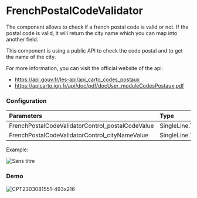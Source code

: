 # FrenchPostalCodeValidator

The component allows to check if a french postal code is valid or not. If the postal code is valid, it will return the city name which you can map into another field.

This component is using a public API to check the code postal and to get the name of the city.

For more information, you can visit the official website of the api:
- https://api.gouv.fr/les-api/api_carto_codes_postaux
- https://apicarto.ign.fr/api/doc/pdf/docUser_moduleCodesPostaux.pdf


### Configuration
|Parameters|Type|Required|
|:---------|:---------------|:----:|
|FrenchPostalCodeValidatorControl_postalCodeValue|SingleLine.Text|Yes|
|FrenchPostalCodeValidatorControl_cityNameValue|SingleLine.Text|No|

Example:

![Sans titre](https://user-images.githubusercontent.com/127231787/223787448-ef0be316-6474-4b2b-bd35-78c1f40dd90c.png)


### Demo
![CPT2303081551-493x216](https://user-images.githubusercontent.com/127231787/223746115-027506ea-df2a-4ba1-8e82-170f2caf65af.gif)

